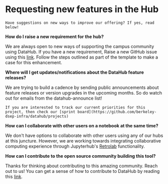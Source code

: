 # Requesting new features in the Hub

```{note}
Have suggestions on new ways to improve our offering? If yes, read below!

```

**How do I raise a new requirement for the hub?**

We are always open to new ways of supporting the campus community using DataHub. If you have a new requirement, Raise a new GitHub issue using this [link](https://github.com/berkeley-dsep-infra/datahub/issues/new?assignees=&labels=type%3A+enhancement&template=featurerequest.md). Follow the steps outlined as part of the template to make a case for this enhancement.

**Where will I get updates/notifications about the DataHub feature releases?**

We are trying to build a cadence by sending public announcements about feature releases or version upgrades in the upcoming months. So do watch out for emails from the datahub-announce list!

```{tip}
If you are interested to track our current priorities for this project, then check our [sprint board](https://github.com/berkeley-dsep-infra/datahub/projects)
```
 
**How can I collaborate with other users on a notebook at the same time?**

We don't have options to collaborate with other users using any of our hubs at this juncture. However, we are working towards integrating collaborative computing experience through Jupyterhub's [Retrolab](https://github.com/jupyterlab/retrolab) functionality.

**How can I contribute to the open source community building this tool?**

Thanks for thinking about contributing to this amazing community. Reach out to us! You can get a sense of how to contribute to DataHub by reading this [link](https://docs.datahub.berkeley.edu/en/latest/admins/pre-reqs.html).
